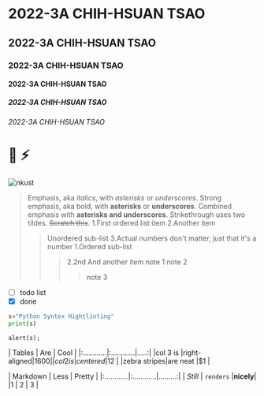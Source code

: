 # 2022-3A CHIH-HSUAN TSAO
## 2022-3A CHIH-HSUAN TSAO
### 2022-3A CHIH-HSUAN TSAO
#### 2022-3A CHIH-HSUAN TSAO
##### 2022-3A CHIH-HSUAN TSAO
###### 2022-3A CHIH-HSUAN TSAO

# :art:  :zap:

![nkust](下載.png "nkust")

>Emphasis, aka *italics*, with *asterisks* or *underscores*.
>Strong emphasis, aka bold, with **asterisks** or **underscores**.
>Combined emphasis with **asterisks and underscores**.
>Strikethrough uses two tildes. ~~Scratch this~~.
>1.First ordered list item
>2.Another item
>>Unordered sub-list
>3.Actual numbers don't matter, just that it's a number
>>1.Ordered sub-list
>>>2.2nd
>And another item
>>note 1
>>>note 2
>>>>note 3
- [ ] todo list
- [x] done

```python
s="Python Syntex Hightlinting"
print(s)
```
```var s="JavaScript syntax Hightlight"
alert(s);
```
|    Tables   |     Are     | Cool |
|:............|:............|.....:|
|col 3 is     |right-aligned|$1600 |
|col 2 is     |   centered  |$12   |
|zebra stripes|are neat     |$1    |

|   Markdown  |   Less      |  Pretty  |
|:............|:............|.........:|
|   *Still*   | `renders`   |**nicely**|
|1            | 2           | 3        |
